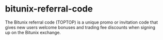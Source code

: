 # bitunix-referral-code
The Bitunix referral code (TOPTOP) is a unique promo or invitation code that gives new users welcome bonuses and trading fee discounts when signing up on the Bitunix exchange.
